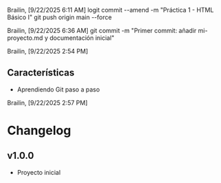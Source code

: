 Brailin, [9/22/2025 6:11 AM]
logit commit --amend -m "Práctica 1 - HTML Básico I"
git push origin main --force

Brailin, [9/22/2025 6:36 AM]
git commit -m "Primer commit: añadir mi-proyecto.md y documentación inicial"

Brailin, [9/22/2025 2:54 PM]
## Características
- Aprendiendo Git paso a paso

Brailin, [9/22/2025 2:57 PM]
# Changelog

## v1.0.0
- Proyecto inicial